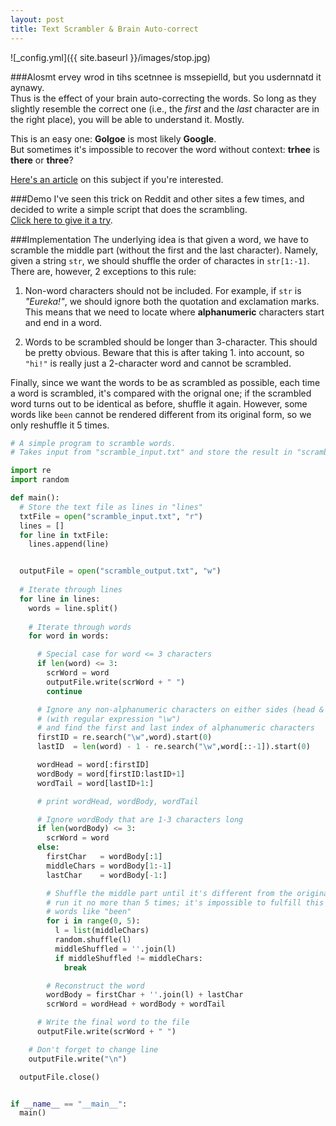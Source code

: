 ```yaml
---
layout: post
title: Text Scrambler & Brain Auto-correct
---
```


![_config.yml]({{ site.baseurl }}/images/stop.jpg)

###Alosmt ervey wrod in tihs scetnnee is mssepielld, but you usdernnatd it aynawy.  
Thus is the effect of your brain auto-correcting the words. So long as they slightly resemble the correct one (i.e., the *first* and the *last* character are in the right place), you will be able to understand it. Mostly. 

This is an easy one: **Golgoe** is most likely **Google**.  
But sometimes it's impossible to recover the word without context: **trhee** is **there** or **three**?

[Here's an article](http://wonderopolis.org/wonder/does-your-brain-autocorrect/) on this subject if you're interested.

###Demo
I've seen this trick on Reddit and other sites a few times, and decided to write a simple script that does the scrambling.  
[Click here to give it a try](http://jasonfly07.github.io/special/text-scrambler/scrambler.html). 


###Implementation
The underlying idea is that given a word, we have to scramble the middle part (without the first and the last character). Namely, given a string `str`, we should shuffle the order of charactes in `str[1:-1]`.  
There are, however, 2 exceptions to this rule:  

1. Non-word characters should not be included. For example, if `str` is *"Eureka!"*, we should ignore both the quotation and exclamation marks. This means that we need to locate where **alphanumeric** characters start and end in a word.  

2. Words to be scrambled should be longer than 3-character. This should be pretty obvious. Beware that this is after taking 1. into account, so `"hi!"` is really just a 2-character word and cannot be scrambled.  

Finally, since we want the words to be as scrambled as possible, each time a word is scrambled, it's compared with the orignal one; if the scrambled word turns out to be identical as before, shuffle it again. However, some words like `been` cannot be rendered different from its original form, so we only reshuffle it 5 times.  

```python
# A simple program to scramble words. 
# Takes input from "scramble_input.txt" and store the result in "scramble_output.txt"

import re
import random

def main():
  # Store the text file as lines in "lines"
  txtFile = open("scramble_input.txt", "r")
  lines = []
  for line in txtFile:
    lines.append(line)


  outputFile = open("scramble_output.txt", "w")
      
  # Iterate through lines
  for line in lines:
    words = line.split()
      
    # Iterate through words
    for word in words:

      # Special case for word <= 3 characters
      if len(word) <= 3:
        scrWord = word
        outputFile.write(scrWord + " ")
        continue

      # Ignore any non-alphanumeric characters on either sides (head & tail)
      # (with regular expression "\w")
      # and find the first and last index of alphanumeric characters
      firstID = re.search("\w",word).start(0)
      lastID  = len(word) - 1 - re.search("\w",word[::-1]).start(0)

      wordHead = word[:firstID]
      wordBody = word[firstID:lastID+1]
      wordTail = word[lastID+1:]

      # print wordHead, wordBody, wordTail

      # Ignore wordBody that are 1-3 characters long
      if len(wordBody) <= 3:
        scrWord = word
      else:
        firstChar   = wordBody[:1]
        middleChars = wordBody[1:-1]
        lastChar    = wordBody[-1:]

        # Shuffle the middle part until it's different from the original substring
        # run it no more than 5 times; it's impossible to fulfill this criterion with
        # words like "been"
        for i in range(0, 5):
          l = list(middleChars)
          random.shuffle(l)
          middleShuffled = ''.join(l)
          if middleShuffled != middleChars:
            break

        # Reconstruct the word
        wordBody = firstChar + ''.join(l) + lastChar
        scrWord = wordHead + wordBody + wordTail

      # Write the final word to the file
      outputFile.write(scrWord + " ")

    # Don't forget to change line
    outputFile.write("\n")

  outputFile.close()


if __name__ == "__main__":
  main()
```